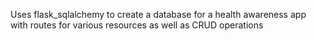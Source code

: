 Uses flask_sqlalchemy to create a database for a health awareness app with routes for various resources as well as CRUD operations
